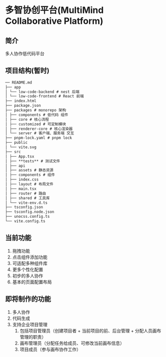 # 多智协创平台(MultiMind Collaborative Platform)

## 简介

多人协作低代码平台

## 项目结构(暂时)

```md
── README.md
├── app
│ └── low-code-backend # nest 后端
│ └── low-code-frontend # React 前端
├── index.html
├── package.json
├── packages # monorepo 架构
│ ├── components # 低代码 组件
│ ├── core # 核心流程
│ ├── customized # 可定制模块
│ ├── renderer-core # 核心渲染器
│ └── server # 客户端、服务端 交互
├── pnpm-lock.yaml # pnpm lock
├── public
│ └── vite.svg
├── src
│ ├── App.tsx
│ ├── **tests** # 测试文件
│ ├── api
│ ├── assets # 静态资源
│ ├── components # 组件
│ ├── index.css
│ ├── layout # 布局文件
│ ├── main.tsx
│ ├── router # 路由
│ ├── shared # 工具库
│ └── vite-env.d.ts
├── tsconfig.json
├── tsconfig.node.json
├── unocss.config.ts
└── vite.config.ts
```

## 当前功能

1. 拖拽功能
2. 点击组件添加功能
3. 可适配多种组件库
4. 更多个性化配置
5. 初步的多人协作
6. 基本的页面配置布局

## 即将制作的功能

1. 多人协作
2. 代码生成
3. 支持企业项目管理
   1. 包括项目管理员（创建项目者 + 当前项目的前、后台管理 + 分配人员画布管理的职责）
   2. 画布管理员（分配任务给成员、可修改当前画布信息）
   3. 项目成员（参与画布协作工作）
